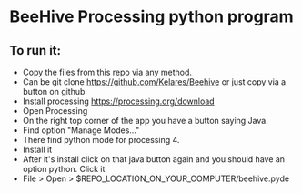 # BeeHive Processing python program
## To run it:
-  Copy the files from this repo via any method.
  -  Can be git clone https://github.com/Kelares/Beehive or just copy via a button on github
- Install processing https://processing.org/download
- Open Processing
- On the right top corner of the app you have a button saying Java.
- Find option "Manage Modes..."
- There find python mode for processing 4.
- Install it
- After it's install click on that java button again and you should have an option python. Click it
- File > Open > $REPO_LOCATION_ON_YOUR_COMPUTER/beehive.pyde

